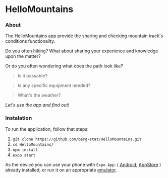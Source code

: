 # HelloMountains

### About

The HelloMountains app provide the sharing and checking mountain track's conditions functionality.

Do you often hiking? What about sharing your experience and knowledge upon the matter?

Or do you often wondering what does the path look like? 
 
 > Is it passable?
 
 > Is any specific equipment needed?
 
 > What's the weather?
 
*Let's use the app and find out!*

### Instalation

To run the application, follow that steps:
1. `git clone https://github.com/berg-stat/HelloMountains.git`
2. `cd HelloMountains/`
3. `npm install`
4. `expo start`

As the device you can use your phone with `Expo App`: ( [Android](https://play.google.com/store/apps/details?id=host.exp.exponent), [AppStore](https://itunes.com/apps/exponent) ) already installed, or run it on an appropriate [emulator](https://docs.expo.io/versions/v32.0.0/introduction/installation/#ios-simulator).

